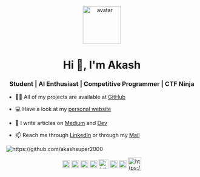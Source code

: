 <p align="center">
<img src="https://github.com/akashsuper2000/Portfolio/blob/master/src/components/icons/logo.svg" height="100" width="100" alt="avatar" />
</p>

<h1 align="center">Hi 👋, I'm Akash</h1>
<h3 align="center">Student | AI Enthusiast | Competitive Programmer | CTF Ninja</h3>

- 👨‍💻 All of my projects are available at [GitHub](https://github.com/akashsuper2000)

- 💻 Have a look at my [personal website](https://akashsuper2000.github.io)

- 📝 I write articles on [Medium](https://medium.com/@akashsuper2000) and [Dev](https://dev.to/akashsuper2000)

- 📫 Reach me through [LinkedIn](https://www.linkedin.com/in/akash-g/) or through my [Mail](mailto:akashsuper2000@gmail.com)

<img src="https://github-readme-stats.vercel.app/api?username=akashsuper2000&show_icons=true" alt="https://github.com/akashsuper2000" /> </p>

<p align="center">
<a href="https://linkedin.com/in/akash-g/" target="blank"><img align="center" src="https://github.com/akashsuper2000/Portfolio/blob/master/src/components/icons/linkedin.svg" alt="https://www.linkedin.com/in/akash-g/" height="20" width="20" border-radius="100" borderRadius="100" /></a>
<a href="https://hackerrank.com/akashsuper2000" target="blank"><img align="center" src="https://github.com/akashsuper2000/Portfolio/blob/master/src/components/icons/hackerrank.svg" alt="https://hackerrank.com/akashsuper2000" height="20" width="20" /></a>
<a href="https://codechef.com/akash2000coder" target="blank"><img align="center" src="https://github.com/akashsuper2000/Portfolio/blob/master/src/components/icons/code.svg" alt="https://codechef.com/akash2000coder" height="20" width="20" /></a>
<a href="https://kaggle.com/akashsuper2000" target="blank"><img align="center" src="https://github.com/akashsuper2000/Portfolio/blob/master/src/components/icons/kaggle.svg" alt="https://www.kaggle.com/akashsuper2000" height="20" width="20" /></a>
<a href="https://codeforces.com/akash2000" target="blank"><img align="center" src="https://github.com/akashsuper2000/Portfolio/blob/master/src/components/icons/code.svg" alt="https://codeforces.com/akash2000" height="25" width="25" /></a>
<a href="https://twitter.com/akashsuper2000" target="blank"><img align="center" src="https://github.com/akashsuper2000/Portfolio/blob/master/src/components/icons/twitter.svg" alt="https://twitter.com/akashsuper2000" height="20" width="20" /></a>
<a href="https://medium.com/@akashsuper2000" target="blank"><img align="center" src="https://github.com/akashsuper2000/Portfolio/blob/master/src/components/icons/medium.svg" alt="https://medium.com/@akashsuper2000" height="20" width="20" /></a>
<a href="https://dev.to/akashsuper2000" target="blank"><img align="center" src="https://github.com/akashsuper2000/Portfolio/blob/master/src/components/icons/dev.svg" alt="https://dev.to/akashsuper2000" height="35" width="35" /></a>
</p>
